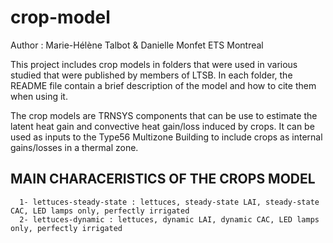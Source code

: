 # crop-model
Author : Marie-Hélène Talbot & Danielle Monfet
ETS Montreal

This project includes crop models in folders that were used in various studied that were published by members of LTSB.
In each folder, the README file contain a brief description of the model and how to cite them when using it.

The crop models are TRNSYS components that can be use to estimate the latent heat gain and convective heat gain/loss induced by crops. 
It can be used as inputs to the Type56 Multizone Building to include crops as internal gains/losses in a thermal zone.


MAIN CHARACERISTICS OF THE CROPS MODEL
-----------------------------------

      1- lettuces-steady-state : lettuces, steady-state LAI, steady-state CAC, LED lamps only, perfectly irrigated
      2- lettuces-dynamic : lettuces, dynamic LAI, dynamic CAC, LED lamps only, perfectly irrigated
